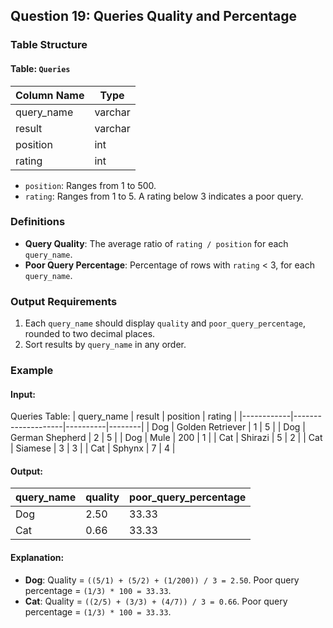 ## Question 19: Queries Quality and Percentage

### Table Structure
#### Table: `Queries`
| Column Name | Type    |
|-------------|---------|
| query_name  | varchar |
| result      | varchar |
| position    | int     |
| rating      | int     |

- `position`: Ranges from 1 to 500.
- `rating`: Ranges from 1 to 5. A rating below 3 indicates a poor query.

### Definitions
- **Query Quality**: The average ratio of `rating / position` for each `query_name`.
- **Poor Query Percentage**: Percentage of rows with `rating` < 3, for each `query_name`.

### Output Requirements
1. Each `query_name` should display `quality` and `poor_query_percentage`, rounded to two decimal places.
2. Sort results by `query_name` in any order.

### Example

#### Input:
Queries Table:
| query_name | result            | position | rating |
|------------|--------------------|----------|--------|
| Dog        | Golden Retriever   | 1        | 5      |
| Dog        | German Shepherd    | 2        | 5      |
| Dog        | Mule               | 200      | 1      |
| Cat        | Shirazi            | 5        | 2      |
| Cat        | Siamese            | 3        | 3      |
| Cat        | Sphynx             | 7        | 4      |

#### Output:
| query_name | quality | poor_query_percentage |
|------------|---------|-----------------------|
| Dog        | 2.50    | 33.33                 |
| Cat        | 0.66    | 33.33                 |

#### Explanation:
- **Dog**: Quality = `((5/1) + (5/2) + (1/200)) / 3 = 2.50`. Poor query percentage = `(1/3) * 100 = 33.33`.
- **Cat**: Quality = `((2/5) + (3/3) + (4/7)) / 3 = 0.66`. Poor query percentage = `(1/3) * 100 = 33.33`.